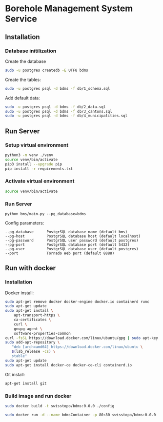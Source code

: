 # Borehole Management System Service

## Installation

### Database initilization

Create the database

```bash
sudo -u postgres createdb -E UTF8 bdms
```

Create the tables:

```bash
sudo -u postgres psql -d bdms -f db/1_schema.sql
```

Add default data:

```bash
sudo -u postgres psql -d bdms -f db/2_data.sql
sudo -u postgres psql -d bdms -f db/3_cantons.sql
sudo -u postgres psql -d bdms -f db/4_municipalities.sql
```

## Run Server

### Setup virtual environment

```bash
python3 -m venv ./venv
source venv/bin/activate
pip3 install --upgrade pip
pip install -r requirements.txt
```

### Activate virtual environment

```bash
source venv/bin/activate
```

### Run Server

```bashm
python bms/main.py --pg_database=bdms
```

Config parameters:

```
--pg-database      PostgrSQL database name (default bms)
--pg-host          PostgrSQL database host (default localhost)
--pg-password      PostgrSQL user password (default postgres)
--pg-port          PostgrSQL database port (default 5432)
--pg-user          PostgrSQL database user (default postgres)
--port             Tornado Web port (default 8888)
```

## Run with docker

### Installation

Docker install:

```bash
sudo apt-get remove docker docker-engine docker.io containerd runc
sudo apt-get update
sudo apt-get install \
    apt-transport-https \
    ca-certificates \
    curl \
    gnupg-agent \
    software-properties-common
curl -fsSL https://download.docker.com/linux/ubuntu/gpg | sudo apt-key add -
sudo add-apt-repository \
   "deb [arch=amd64] https://download.docker.com/linux/ubuntu \
   $(lsb_release -cs) \
   stable"
sudo apt-get update
sudo apt-get install docker-ce docker-ce-cli containerd.io
```

Git install:

```bash
apt-get install git
```

### Build image and run docker

```bash
sudo docker build -t swisstopo/bdms:0.0.0 ./config
```

```bash
sudo docker run -d --name bdmsContainer -p 80:80 swisstopo/bdms:0.0.0
```
